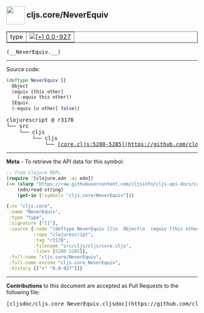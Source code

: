 ## <img width="48px" valign="middle" src="http://i.imgur.com/Hi20huC.png"> cljs.core/NeverEquiv

 <table border="1">
<tr>

<td>type</td>
<td><a href="https://github.com/cljsinfo/cljs-api-docs/tree/0.0-927"><img valign="middle" alt="[+] 0.0-927" src="https://img.shields.io/badge/+-0.0--927-lightgrey.svg"></a> </td>
</tr>
</table>

 <samp>
(__NeverEquiv.__)<br>
</samp>

---





Source code:

```clj
(deftype NeverEquiv []
  Object
  (equiv [this other]
    (-equiv this other))
  IEquiv
  (-equiv [o other] false))
```

 <pre>
clojurescript @ r3178
└── src
    └── cljs
        └── cljs
            └── <ins>[core.cljs:5280-5285](https://github.com/clojure/clojurescript/blob/r3178/src/cljs/cljs/core.cljs#L5280-L5285)</ins>
</pre>


---

__Meta__ - To retrieve the API data for this symbol:

```clj
;; from Clojure REPL
(require '[clojure.edn :as edn])
(-> (slurp "https://raw.githubusercontent.com/cljsinfo/cljs-api-docs/catalog/cljs-api.edn")
    (edn/read-string)
    (get-in [:symbols "cljs.core/NeverEquiv"]))
```

```clj
{:ns "cljs.core",
 :name "NeverEquiv",
 :type "type",
 :signature ["[]"],
 :source {:code "(deftype NeverEquiv []\n  Object\n  (equiv [this other]\n    (-equiv this other))\n  IEquiv\n  (-equiv [o other] false))",
          :repo "clojurescript",
          :tag "r3178",
          :filename "src/cljs/cljs/core.cljs",
          :lines [5280 5285]},
 :full-name "cljs.core/NeverEquiv",
 :full-name-encode "cljs.core_NeverEquiv",
 :history [["+" "0.0-927"]]}

```

---

__Contributions__ to this document are accepted as Pull Requests to the following file:

 <pre>
[cljsdoc/cljs.core_NeverEquiv.cljsdoc](https://github.com/cljsinfo/cljs-api-docs/blob/master/cljsdoc/cljs.core_NeverEquiv.cljsdoc)
</pre>

